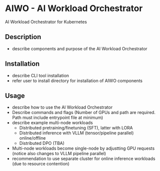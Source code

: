 # AIWO - AI Workload Orchestrator

AI Workload Orchestrator for Kubernetes

## Description

- describe components and purpose of the AI Workload Orchestrator

## Installation

- describe CLI tool installation
- refer user to install directory for installation of AIWO components

## Usage

- describe how to use the AI Workload Orchestrator
- Describe commands and flags (Number of GPUs and path are required. Path must include entrypoint file at minimum)
- describe example multi-node workloads
  - Distributed pretraining/finetuning (SFT), latter with LORA
  - Distributed inference with VLLM (tensor/pipeline parallel) online/offline
  - Distributed DPO (TBA)
- Multi-node workloads become single-node by adjustting GPU requests (notice also changes to VLLM pipeline parallel) 
- recommendation to use separate cluster for online inference workloads (due to resource contention)
